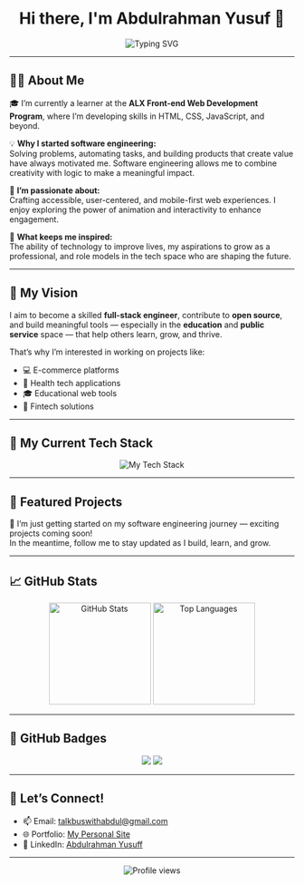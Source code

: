 <!-- GitHub Profile README -->
<h1 align="center">Hi there, I'm Abdulrahman Yusuf 👋</h1>

<p align="center">
  <img src="https://readme-typing-svg.demolab.com?font=Fira+Code&duration=3000&pause=1000&color=36BCF7&center=true&vCenter=true&width=435&lines=Front-end+Web+Developer;Aspiring+Full-stack+Engineer;Passionate+about+Building+Better+Experiences" alt="Typing SVG" />
</p>

---

## 🙋‍♂️ About Me

🎓 I’m currently a learner at the <strong>ALX Front-end Web Development Program</strong>, where I’m developing skills in HTML, CSS, JavaScript, and beyond.

💡 <strong>Why I started software engineering:</strong>  
Solving problems, automating tasks, and building products that create value have always motivated me. Software engineering allows me to combine creativity with logic to make a meaningful impact.

🌟 <strong>I’m passionate about:</strong>  
Crafting accessible, user-centered, and mobile-first web experiences. I enjoy exploring the power of animation and interactivity to enhance engagement.

🚀 <strong>What keeps me inspired:</strong>  
The ability of technology to improve lives, my aspirations to grow as a professional, and role models in the tech space who are shaping the future.

---

## 🔭 My Vision

I aim to become a skilled **full-stack engineer**, contribute to **open source**, and build meaningful tools — especially in the **education** and **public service** space — that help others learn, grow, and thrive.  

That’s why I’m interested in working on projects like:  
- 💻 E-commerce platforms  
- 🏥 Health tech applications  
- 🎓 Educational web tools  
- 💼 Fintech solutions

---

## 🧰 My Current Tech Stack

<div align="center">
  <img src="https://skillicons.dev/icons?i=html,css,js,react,git,github,vscode" alt="My Tech Stack" />
</div>

---

## 📌 Featured Projects

🚧 I’m just getting started on my software engineering journey — exciting projects coming soon!  
In the meantime, follow me to stay updated as I build, learn, and grow.

---

## 📈 GitHub Stats

<div align="center">
  <img height="180em" src="https://github-readme-stats.vercel.app/api?username=bolajixyusuf&show_icons=true&theme=radical" alt="GitHub Stats" />
  <img height="180em" src="https://github-readme-stats.vercel.app/api/top-langs/?username=bolajixyusuf&layout=compact&theme=radical" alt="Top Languages" />
</div>

---

## 🏅 GitHub Badges

<p align="center">
  <img src="https://img.shields.io/github/followers/bolajixyusuf?label=Follow&style=social" />
  <img src="https://img.shields.io/github/stars/bolajixyusuf?style=social" />
</p>

---

## 🤝 Let’s Connect!

- 📫 Email: [talkbuswithabdul@gmail.com](mailto:talkbuswithabdul@gmail.com)  
- 🌐 Portfolio: [My Personal Site](https://sites.google.com/view/abdulrahmanyusuf/home)  
- 💼 LinkedIn: [Abdulrahman Yusuff](https://www.linkedin.com/in/abdulrahman-yusuff/)

---

<p align="center">
  <img src="https://komarev.com/ghpvc/?username=bolajixyusuf&style=flat-square&color=blue" alt="Profile views" />
</p>
